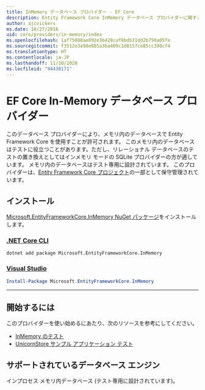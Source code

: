 ```yaml
---
title: InMemory データベース プロバイダー - EF Core
description: Entity Framework Core InMemory データベース プロバイダーに関する情報
author: ajcvickers
ms.date: 10/27/2016
uid: core/providers/in-memory/index
ms.openlocfilehash: 1af75088ae892e3b428caf6bdb31dd2b750a05fe
ms.sourcegitcommit: f3512e3a98e685a3ba409c1d0157ce85cc390cf4
ms.translationtype: HT
ms.contentlocale: ja-JP
ms.lasthandoff: 11/10/2020
ms.locfileid: "94430171"
---
```

# <a name="ef-core-in-memory-database-provider"></a>EF Core In-Memory データベース プロバイダー

このデータベース プロバイダーにより、メモリ内のデータベースで Entity Framework Core を使用すことが許可されます。 このメモリ内のデータベースはテストに役立つことがあります。ただし、リレーショナル データベースのテストの置き換えとしてはインメモリ モードの SQLite プロバイダーの方が適しています。 メモリ内のデータベースはテスト専用に設計されています。 このプロバイダーは、[Entity Framework Core プロジェクト](https://github.com/dotnet/efcore)の一部として保守管理されています。

## <a name="install"></a>インストール

[Microsoft.EntityFrameworkCore.InMemory NuGet パッケージ](https://www.nuget.org/packages/Microsoft.EntityFrameworkCore.InMemory/)をインストールします。

### <a name="net-core-cli"></a>[.NET Core CLI](#tab/dotnet-core-cli)

```dotnetcli
dotnet add package Microsoft.EntityFrameworkCore.InMemory
```

### <a name="visual-studio"></a>[Visual Studio](#tab/vs)

```powershell
Install-Package Microsoft.EntityFrameworkCore.InMemory
```

***

## <a name="get-started"></a>開始するには

このプロバイダーを使い始めるにあたり、次のリソースを参考にしてください。

* [InMemory のテスト](xref:core/testing/in-memory)
* [UnicornStore サンプル アプリケーション テスト](https://github.com/rowanmiller/UnicornStore/blob/master/UnicornStore/src/UnicornStore.Tests/Controllers/ShippingControllerTests.cs)

## <a name="supported-database-engines"></a>サポートされているデータベース エンジン

インプロセス メモリ内データベース (テスト専用に設計されています)。
